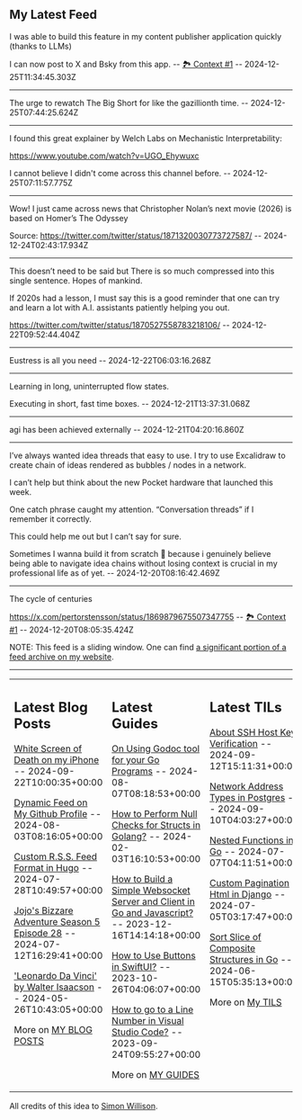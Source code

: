 ## My Latest Feed

<!-- feed starts -->
I was able to build this feature in my content publisher application quickly (thanks to LLMs)

I can now post to X and Bsky from this app. -- [🏞️ Context #1](https://cpx.tnvmadhav.me/content/image/content-images/image_DgCxiaK.png) -- 2024-12-25T11:34:45.303Z

---

The urge to rewatch The Big Short for like the gazillionth time.  -- 2024-12-25T07:44:25.624Z

---

I found this great explainer by Welch Labs on Mechanistic Interpretability:


https://www.youtube.com/watch?v=UGO_Ehywuxc


I cannot believe I didn't come across this channel before.  -- 2024-12-25T07:11:57.775Z

---

Wow! I just came across news that Christopher Nolan’s next movie (2026) is based on Homer’s The Odyssey


Source: https://twitter.com/twitter/status/1871320030773727587/  -- 2024-12-24T02:43:17.934Z

---

This doesn’t need to be said but There is so much compressed into this single sentence. Hopes of mankind. 

If 2020s had a lesson, I must say this is a good reminder that one can try and learn a lot with A.I. assistants patiently helping you out. 

https://twitter.com/twitter/status/1870527558783218106/  -- 2024-12-22T09:52:44.404Z

---

Eustress is all you need  -- 2024-12-22T06:03:16.268Z

---

Learning in long, uninterrupted flow states.

Executing in short, fast time boxes.   -- 2024-12-21T13:37:31.068Z

---

agi has been achieved externally  -- 2024-12-21T04:20:16.860Z

---

I’ve always wanted idea threads that easy to use. I try to use Excalidraw to create chain of ideas rendered as bubbles / nodes in a network.

I can’t help but think about the new Pocket hardware that launched this week. 

One catch phrase caught my attention. “Conversation threads” if I remember it correctly.

This could help me out but I can’t say for sure. 

Sometimes I wanna build it from scratch 🥹 because i genuinely believe being able to navigate idea chains without losing context is crucial in my professional life as of yet.  -- 2024-12-20T08:16:42.469Z

---

The cycle of centuries

https://x.com/pertorstensson/status/1869879675507347755 -- [🏞️ Context #1](https://cpx.tnvmadhav.me/content/image/content-images/IMG_3970.jpeg) -- 2024-12-20T08:05:35.424Z
<!-- feed ends -->

NOTE: This feed is a sliding window. One can find [a significant portion of a feed archive on my website](https://tnvmadhav.me/feed/).

---


<table><tr><td valign="top" width="33%">

## Latest Blog Posts

<!-- blog starts -->
[White Screen of Death on my iPhone](https://tnvmadhav.me/blog/white-screen-of-death-on-my-iphone/) -- 2024-09-22T10:00:35+00:00

[Dynamic Feed on My Github Profile](https://tnvmadhav.me/blog/dynamic-feed-on-my-github-profile/) -- 2024-08-03T08:16:05+00:00

[Custom R.S.S. Feed Format in Hugo](https://tnvmadhav.me/blog/custom-rss-feed-format-in-hugo/) -- 2024-07-28T10:49:57+00:00

[Jojo's Bizzare Adventure Season 5 Episode 28](https://tnvmadhav.me/blog/jojos-bizzare-adventure-season-5-episode-28/) -- 2024-07-12T16:29:41+00:00

['Leonardo Da Vinci' by Walter Isaacson](https://tnvmadhav.me/blog/leonardo-da-vinci-by-walter-isaacson/) -- 2024-05-26T10:43:05+00:00

More on [MY BLOG POSTS](https://tnvmadhav.me/blog/)
<!-- blog ends -->

</td><td valign="top" width="34%">

## Latest Guides

<!-- guide starts -->
[On Using Godoc tool for your Go Programs](https://tnvmadhav.me/guides/on-using-godoc-tool/) -- 2024-08-07T08:18:53+00:00

[How to Perform Null Checks for Structs in Golang?](https://tnvmadhav.me/guides/how-to-perform-null-checks-for-structs-in-golang/) -- 2024-02-03T16:10:53+00:00

[How to Build a Simple Websocket Server and Client in Go and Javascript?](https://tnvmadhav.me/guides/how-to-build-a-simple-websocket-server-and-client-in-go/) -- 2023-12-16T14:14:18+00:00

[How to Use Buttons in SwiftUI?](https://tnvmadhav.me/guides/how-to-use-buttons-in-swiftui/) -- 2023-10-26T04:06:07+00:00

[How to go to a Line Number in Visual Studio Code?](https://tnvmadhav.me/guides/how-to-go-to-line-in-visual-studio-code/) -- 2023-09-24T09:55:27+00:00

More on [MY GUIDES](https://tnvmadhav.me/guides/)
<!-- guide ends -->

</td><td valign="top" width="33%">

## Latest TILs

<!-- til starts -->
[About SSH Host Key Verification](https://tnvmadhav.me/til/ssh-host-key-verification/) -- 2024-09-12T15:11:31+00:00

[Network Address Types in Postgres](https://tnvmadhav.me/til/network-address-types-in-postgres/) -- 2024-09-10T04:03:27+00:00

[Nested Functions in Go](https://tnvmadhav.me/til/nested-functions-in-go/) -- 2024-07-07T04:11:51+00:00

[Custom Pagination Html in Django](https://tnvmadhav.me/til/custom-pagination-html-in-django/) -- 2024-07-05T03:17:47+00:00

[Sort Slice of Composite Structures in Go](https://tnvmadhav.me/til/sort-slice-of-composite-structures-in-go/) -- 2024-06-15T05:35:13+00:00

More on [My TILS](https://tnvmadhav.me/til/)
<!-- til ends -->

</td></tr></table>


All credits of this idea to [Simon Willison](https://github.com/simonw/simonw/).